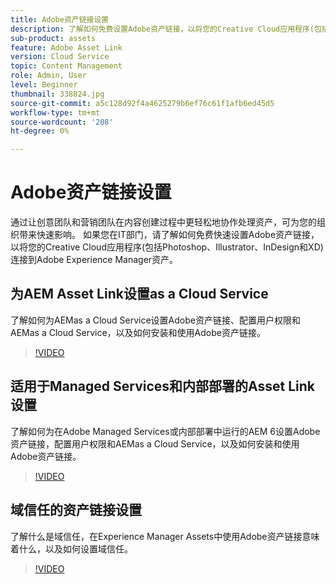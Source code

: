 ```yaml
---
title: Adobe资产链接设置
description: 了解如何免费设置Adobe资产链接，以将您的Creative Cloud应用程序(包括Photoshop、Illustrator、InDesign和XD)连接到Adobe Experience Manager Assets。
sub-product: assets
feature: Adobe Asset Link
version: Cloud Service
topic: Content Management
role: Admin, User
level: Beginner
thumbnail: 338824.jpg
source-git-commit: a5c128d92f4a4625279b6ef76c61f1afb6ed45d5
workflow-type: tm+mt
source-wordcount: '208'
ht-degree: 0%

---
```


# Adobe资产链接设置

通过让创意团队和营销团队在内容创建过程中更轻松地协作处理资产，可为您的组织带来快速影响。 如果您在IT部门，请了解如何免费快速设置Adobe资产链接，以将您的Creative Cloud应用程序(包括Photoshop、Illustrator、InDesign和XD)连接到Adobe Experience Manager资产。

## 为AEM Asset Link设置as a Cloud Service

了解如何为AEMas a Cloud Service设置Adobe资产链接、配置用户权限和AEMas a Cloud Service，以及如何安装和使用Adobe资产链接。

>[!VIDEO](https://video.tv.adobe.com/v/338824/?quality=12&learn=on)

## 适用于Managed Services和内部部署的Asset Link设置

了解如何为在Adobe Managed Services或内部部署中运行的AEM 6设置Adobe资产链接，配置用户权限和AEMas a Cloud Service，以及如何安装和使用Adobe资产链接。

>[!VIDEO](https://video.tv.adobe.com/v/338823/?quality=12&learn=on)


## 域信任的资产链接设置

了解什么是域信任，在Experience Manager Assets中使用Adobe资产链接意味着什么，以及如何设置域信任。

>[!VIDEO](https://video.tv.adobe.com/v/338825/?quality=12&learn=on)
